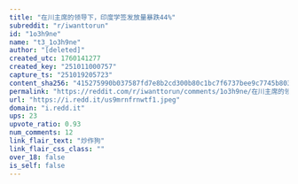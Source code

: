 ```yaml
---
title: "在川主席的领导下，印度学签发放量暴跌44%"
subreddit: "r/iwanttorun"
id: "1o3h9ne"
name: "t3_1o3h9ne"
author: "[deleted]"
created_utc: 1760141277
created_key: "251011000757"
capture_ts: "251019205723"
content_sha256: "415275990b037587fd7e8b2cd300b80c1bc7f6737bee9c7745b80319457c0833"
permalink: "https://reddit.com/r/iwanttorun/comments/1o3h9ne/在川主席的领导下印度学签发放量暴跌44/"
url: "https://i.redd.it/us9mrnfrnwtf1.jpeg"
domain: "i.redd.it"
ups: 23
upvote_ratio: 0.93
num_comments: 12
link_flair_text: "炒作狗"
link_flair_css_class: ""
over_18: false
is_self: false
---
```


